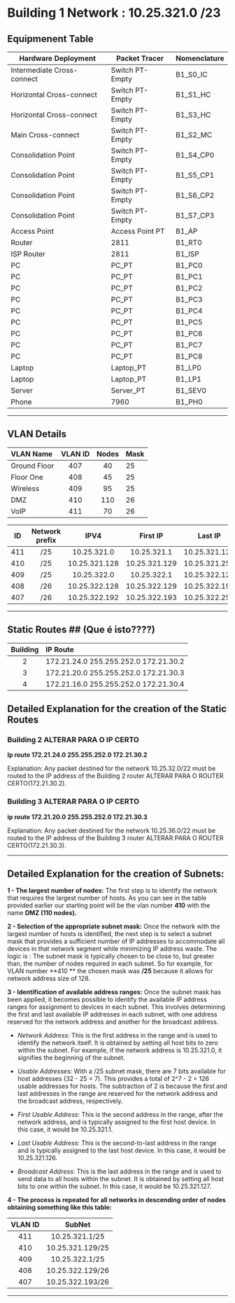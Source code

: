 # Building 1 Network : 10.25.321.0 /23

## Equipmenent Table

| Hardware Deployment        | Packet Tracer   | Nomenclature |
|----------------------------|-----------------|--------------|
| Intermediate Cross-connect | Switch PT-Empty | B1_S0_IC     |
| Horizontal Cross-connect   | Switch PT-Empty | B1_S1_HC     |
| Horizontal Cross-connect   | Switch PT-Empty | B1_S3_HC     |
| Main Cross-connect         | Switch PT-Empty | B1_S2_MC     |
| Consolidation Point        | Switch PT-Empty | B1_S4_CP0    |
| Consolidation Point        | Switch PT-Empty | B1_S5_CP1    |
| Consolidation Point        | Switch PT-Empty | B1_S6_CP2    |
| Consolidation Point        | Switch PT-Empty | B1_S7_CP3    |
| Access Point               | Access Point PT | B1_AP        |
| Router                     | 2811            | B1_RT0       |
| ISP Router                 | 2811            | B1_ISP       |
| PC                         | PC_PT           | B1_PC0       |
| PC                         | PC_PT           | B1_PC1       |
| PC                         | PC_PT           | B1_PC2       |
| PC                         | PC_PT           | B1_PC3       |
| PC                         | PC_PT           | B1_PC4       |
| PC                         | PC_PT           | B1_PC5       |
| PC                         | PC_PT           | B1_PC6       |
| PC                         | PC_PT           | B1_PC7       |
| PC                         | PC_PT           | B1_PC8       |
| Laptop                     | Laptop_PT       | B1_LP0       |
| Laptop                     | Laptop_PT       | B1_LP1       |
| Server                     | Server_PT       | B1_SEV0      |
| Phone                      | 7960            | B1_PH0       |

___
## VLAN Details ##

| VLAN Name    | VLAN ID | Nodes | Mask | 
|:-------------|:-------:|:-----:|:-----|
| Ground Floor |   407   |  40   | 25   |
| Floor One    |   408   |  45   | 25   |
| Wireless     |   409   |  95   | 25   |
| DMZ          |   410   |  110  | 26   |
| VoIP         |   411   |  70   | 26   |




| ID  | Network prefix |     IPV4      |   First IP    |    Last IP    |   Broadcast   |
|:---:|:--------------:|:-------------:|:-------------:|:-------------:|:-------------:|
| 411 |      /25       |  10.25.321.0  |  10.25.321.1  | 10.25.321.126 | 10.25.321.127 |
| 410 |      /25       | 10.25.321.128 | 10.25.321.129 | 10.25.321.254 | 10.25.321.255 |
| 409 |      /25       |  10.25.322.0  |  10.25.322.1  | 10.25.322.126 | 10.25.322.127 |
| 408 |      /26       | 10.25.322.128 | 10.25.322.129 | 10.25.322.190 | 10.25.322.191 |
| 407 |      /26       | 10.25.322.192 | 10.25.322.193 | 10.25.322.254 | 10.25.322.255 |





___
## Static Routes ## (Que é isto????)
| Building | IP Route                              |
|:--------:|:--------------------------------------|
|    2     | 172.21.24.0 255.255.252.0 172.21.30.2 |
|    3     | 172.21.20.0 255.255.252.0 172.21.30.3 |
|    4     | 172.21.16.0 255.255.252.0 172.21.30.4 |

## Detailed Explanation for the creation of the Static Routes ##

### Building 2  ALTERAR PARA O IP CERTO
**Ip route 172.21.24.0 255.255.252.0 172.21.30.2**

Explanation: Any packet destined for the network 10.25.32.0/22 must be routed to the IP address of the Building 2 router    ALTERAR PARA O ROUTER CERTO(172.21.30.2).

### Building 3  ALTERAR PARA O IP CERTO
**ip route 172.21.20.0 255.255.252.0 172.21.30.3**

Explanation: Any packet destined for the network 10.25.36.0/22 must be routed to the IP address of the Building 3 router       ALTERAR PARA O ROUTER CERTO(172.21.30.3).
___

## Detailed Explanation for the creation of Subnets:

**1 - The largest number of nodes:**  The first step is to identify the network that requires the largest number of hosts. As you can see in the table provided earlier our starting point will be the vlan number **410** with the name **DMZ (110 nodes).**

**2 - Selection of the appropriate subnet mask:** Once the network with the largest number of hosts is identified, the next step is to select a subnet mask that provides a sufficient number of IP addresses to accommodate all devices in that network segment while minimizing IP address waste. The logic is : The subnet mask is typically chosen to be close to, but greater than, the number of nodes required in each subnet. So for example, for VLAN number **410 ** the chosen mask was **/25** because it allows for network address size of 128.


**3 - Identification of available address ranges:** Once the subnet mask has been applied, it becomes possible to identify the available IP address ranges for assignment to devices in each subnet. This involves determining the first and last available IP addresses in each subnet, with one address reserved for the network address and another for the broadcast address.

- *Network Address:* This is the first address in the range and is used to identify the network itself. It is obtained by setting all host bits to zero within the subnet. For example, if the network address is 10.25.321.0, it signifies the beginning of the subnet.

- *Usable Addresses:* With a /25 subnet mask, there are 7 bits available for host addresses (32 - 25 = 7). This provides a total of 2^7 - 2 = 126 usable addresses for hosts. The subtraction of 2 is because the first and last addresses in the range are reserved for the network address and the broadcast address, respectively.

- *First Usable Address:* This is the second address in the range, after the network address, and is typically assigned to the first host device. In this case, it would be 10.25.321.1.

- *Last Usable Address:* This is the second-to-last address in the range and is typically assigned to the last host device. In this case, it would be 10.25.321.126.

- *Broadcast Address:* This is the last address in the range and is used to send data to all hosts within the subnet. It is obtained by setting all host bits to one within the subnet. In this case, it would be 10.25.321.127.

**4 - The process is repeated for all networks in descending order of nodes obtaining something like this table:**  

| VLAN ID |      SubNet      |  
|:-------:|:----------------:|
|   411   | 10.25.321.1/25   | 
|   410   | 10.25.321.129/25 | 
|   409   |  10.25.322.1/25  | 
|   408   | 10.25.322.129/26 | 
|   407   | 10.25.322.193/26 | 
___